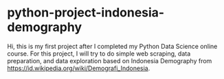 # python-project-indonesia-demography
 
Hi, this is my first project after I completed my Python Data Science online course. For this project, I will try to do simple web scraping, data preparation, and data exploration based on Indonesia Demography from https://id.wikipedia.org/wiki/Demografi_Indonesia.
